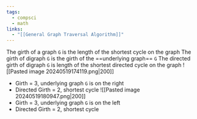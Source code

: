 ```yaml
---
tags:
  - compsci
  - math
links:
  - "[[General Graph Traversal Algorithm]]"
---
```

The girth of a graph `G` is the length of the shortest cycle on the graph
The girth of digraph `G` is the girth of the ==underlying graph== `G`
The directed girth of digraph `G` is length of the shortest directed cycle on the graph
![[Pasted image 20240519174119.png|200]]
- Girth = 3, underlying graph `G` is on the right
- Directed Girth = 2, shortest cycle
![[Pasted image 20240519180947.png|200]]
- Girth = 3, underlying graph `G` is on the left
- Directed Girth = 2, shortest cycle